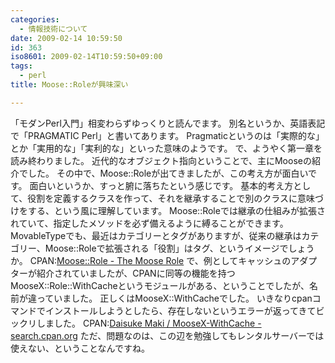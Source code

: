 ```yaml
---
categories:
  - 情報技術について
date: 2009-02-14 10:59:50
id: 363
iso8601: 2009-02-14T10:59:50+09:00
tags:
  - perl
title: Moose::Roleが興味深い

---
```


「モダンPerl入門」相変わらずゆっくりと読んでます。
別名というか、英語表記で「PRAGMATIC Perl」と書いてあります。
Pragmaticというのは「実際的な」とか「実用的な」「実利的な」といった意味のようです。
で、ようやく第一章を読み終わりました。
近代的なオブジェクト指向ということで、主にMooseの紹介でした。
その中で、Moose::Roleが出てきましたが、この考え方が面白いです。
面白いというか、すっと腑に落ちたという感じです。
基本的考え方として、役割を定義するクラスを作って、それを継承することで別のクラスに意味づけをする、という風に理解しています。
Moose::Roleでは継承の仕組みが拡張されていて、指定したメソッドを必ず備えるように縛ることができます。
MovableTypeでも、最近はカテゴリーとタグがありますが、従来の継承はカテゴリー、Moose::Roleで拡張される「役割」はタグ、というイメージでしょうか。
CPAN:<a href="http://search.cpan.org/dist/Moose/lib/Moose/Role.pm" target="_blank">Moose::Role - The Moose Role</a>
で、例としてキャッシュのアダプターが紹介されていましたが、CPANに同等の機能を持つMooseX::Role::WithCacheというモジュールがある、ということでしたが、名前が違っていました。
正しくはMooseX::WithCacheでした。
いきなりcpanコマンドでインストールしようとしたら、存在しないというエラーが返ってきてビックリしました。
CPAN:<a href="http://search.cpan.org/dist/MooseX-WithCache/" target="_blank">Daisuke Maki / MooseX-WithCache - search.cpan.org</a>
ただ、問題なのは、この辺を勉強してもレンタルサーバーでは使えない、ということなんですね&#133;。
    	